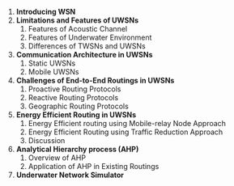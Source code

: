 1.  **Introducing WSN**
2. **Limitations and Features of UWSNs**
	1. Features of Acoustic Channel
	2. Features of Underwater Environment
	3. Differences of TWSNs and UWSNs
3. **Communication Architecture in UWSNs**
	1. Static UWSNs
	2. Mobile UWSNs
4. **Challenges of End-to-End Routings in UWSNs**
	1. Proactive Routing Protocols
	2. Reactive Routing Protocols
	3. Geographic Routing Protocols
5. **Energy Efficient Routing in UWSNs**
	1. Energy Efficient routing using Mobile-relay Node Approach
	2. Energy Efficient Routing using Traffic Reduction Approach
	3. Discussion 
6. **Analytical Hierarchy process (AHP)**
	1. Overview of AHP
	2. Application of AHP in Existing Routings
7. **Underwater Network Simulator**